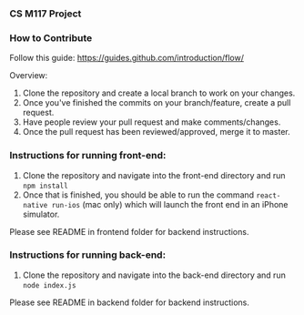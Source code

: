 ### CS M117 Project

### How to Contribute 

Follow this guide: https://guides.github.com/introduction/flow/ 

Overview:
1) Clone the repository and create a local branch to work on your changes. 
2) Once you've finished the commits on your branch/feature, create a pull request.
3) Have people review your pull request and make comments/changes.
4) Once the pull request has been reviewed/approved, merge it to master. 

### Instructions for running front-end: 

1) Clone the repository and navigate into the front-end directory and run `npm install`
2) Once that is finished, you should be able to run the command `react-native run-ios` (mac only) which will launch the front end in an iPhone simulator.

Please see README in frontend folder for backend instructions.

### Instructions for running back-end: 

1) Clone the repository and navigate into the back-end directory and run `node index.js`

Please see README in backend folder for backend instructions.